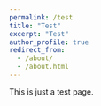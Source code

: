 ```yaml
---
permalink: /test
title: "Test"
excerpt: "Test"
author_profile: true
redirect_from: 
  - /about/
  - /about.html
---
```


This is just a test page.
